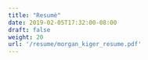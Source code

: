 ```yaml
---
title: "Resumè"
date: 2019-02-05T17:32:00-08:00
draft: false
weight: 20
url: '/resume/morgan_kiger_resume.pdf'
---
```


